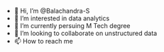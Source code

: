 - 👋 Hi, I’m @Balachandra-S
- 👀 I’m interested in data analytics 
- 🌱 I’m currently persuing M Tech degree 
- 💞️ I’m looking to collaborate on unstructured data 
- 📫 How to reach me 
<!---
Balachandra-S/Balachandra-S is a ✨ special ✨ repository because its `README.md` (this file) appears on your GitHub profile.
You can click the Preview link to take a look at your changes.
--->
